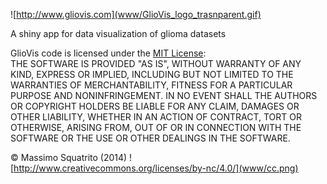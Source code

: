 ![http://www.gliovis.com](www/GlioVis_logo_trasnparent.gif)

A shiny app for data visualization of glioma datasets

GlioVis code is licensed under the [MIT License](http://opensource.org/licenses/mit-license.html):   
THE SOFTWARE IS PROVIDED "AS IS", WITHOUT WARRANTY OF ANY KIND, EXPRESS OR
IMPLIED, INCLUDING BUT NOT LIMITED TO THE WARRANTIES OF MERCHANTABILITY,
FITNESS FOR A PARTICULAR PURPOSE AND NONINFRINGEMENT. IN NO EVENT SHALL THE
AUTHORS OR COPYRIGHT HOLDERS BE LIABLE FOR ANY CLAIM, DAMAGES OR OTHER
LIABILITY, WHETHER IN AN ACTION OF CONTRACT, TORT OR OTHERWISE, ARISING FROM,
OUT OF OR IN CONNECTION WITH THE SOFTWARE OR THE USE OR OTHER DEALINGS IN
THE SOFTWARE.   

&copy; Massimo Squatrito (2014) ![http://www.creativecommons.org/licenses/by-nc/4.0/](www/cc.png)


